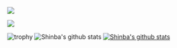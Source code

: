 <a href="https://www.instagram.com/shin.b_a/" target="_blank"><img src="https://img.shields.io/badge/instagram-E4405F?style=for-the-badge&logo=appveyor&logoColor=white"/></a>

<a href="https://www.instagram.com/shin.b_a/" target="_blank"><img src="https://img.shields.io/badge/Android-3DDC84?style=flat-square&logo=Android&logoColor=white"/></a>


![trophy](https://github-profile-trophy.vercel.app/?username=Shin-723)
![Shinba's github stats](https://github-readme-stats.vercel.app/api?username=Shin-723&theme=tokyonight&show_icons=true)
[![Shinba's github stats](https://github-readme-stats.vercel.app/api/top-langs/?username=Shin-723&show_icons=true&hide_border=true&title_color=004386&icon_color=004386&theme=tokyonight&layout=compact)](https://github.com/Shin-723)
